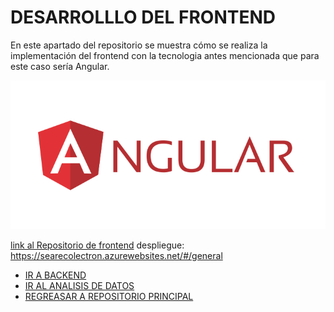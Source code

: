 # DESARROLLLO DEL FRONTEND

En este apartado del repositorio se muestra cómo se realiza la implementación del frontend con la tecnologia antes mencionada que para este caso sería Angular.

![Angular](../images/angular-logo-png.png)



[link al Repositorio de frontend](https://github.com/moy314/hackTheOcean)
despliegue: https://searecolectron.azurewebsites.net/#/general




- [IR A BACKEND](../Backend/README.md)
- [IR AL ANALISIS DE DATOS](../AnalisisDatos/README.md)
- [REGREASAR A REPOSITORIO PRINCIPAL](../README.md)
